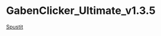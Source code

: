 # GabenClicker_Ultimate_v1.3.5
[Spustit](https://micolopocz.github.io/GabenClicker_Ultimate_v1.3.5/)